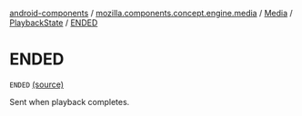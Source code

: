 [android-components](../../../index.md) / [mozilla.components.concept.engine.media](../../index.md) / [Media](../index.md) / [PlaybackState](index.md) / [ENDED](./-e-n-d-e-d.md)

# ENDED

`ENDED` [(source)](https://github.com/mozilla-mobile/android-components/blob/master/components/concept/engine/src/main/java/mozilla/components/concept/engine/media/Media.kt#L133)

Sent when playback completes.

